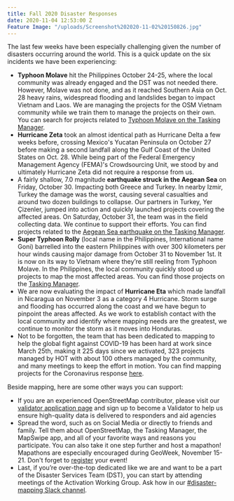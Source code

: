 ```yaml
---
title: Fall 2020 Disaster Responses
date: 2020-11-04 12:53:00 Z
Feature Image: "/uploads/Screenshot%202020-11-02%20150826.jpg"
---
```


The last few weeks have been especially challenging given the number of disasters occurring around the world. This is a quick update on the six incidents we have been experiencing: 
* **Typhoon Molave** hit the Philippines October 24-25, where the local community was already engaged and the DST was not needed there. However, Molave was not done, and as it reached Southern Asia on Oct. 28 heavy rains, widespread flooding and landslides began to impact Vietnam and Laos. We are managing the projects for the OSM Vietnam community while we train them to manage the projects on their own. You can search for projects related to [Typhoon Molave on the Tasking Manager](https://tasks.hotosm.org/explore?text=Molave). 
* **Hurricane Zeta** took an almost identical path as Hurricane Delta a few weeks before, crossing Mexico's Yucatan Peninsula on October 27 before making a second landfall along the Gulf Coast of the United States on Oct. 28. While being part of the Federal Emergency Management Agency (FEMA)'s Crowdsourcing Unit, we stood by and ultimately Hurricane Zeta did not require a response from us.
* A fairly shallow, 7.0 magnitude **earthquake struck in the Aegean Sea** on Friday, October 30. Impacting both Greece and Turkey. In nearby Izmir, Turkey the damage was the worst, causing several casualties and around two dozen buildings to collapse. Our partners in Turkey, Yer Çizenler, jumped into action and quickly launched projects covering the affected areas. On Saturday, October 31, the team was in the field collecting data. We continue to support their efforts. You can find projects related to the [Aegean Sea earthquake on the Tasking Manager](https://tasks.hotosm.org/explore?text=Izmir). 
* **Super Typhoon Rolly** (local name in the Philippines, International name Goni) barrelled into the eastern Philippines with over 300 kilometers per hour winds causing major damage from October 31 to November 1st. It is now on its way to Vietnam where they’re still reeling from Typhoon Molave. In the Philippines, the local community quickly stood up projects to map the most affected areas. You can find those projects on the [Tasking Manager](https://tasks.hotosm.org/explore?text=RollyPH). 
* We are now evaluating the impact of **Hurricane Eta** which made landfall in Nicaragua on November 3 as a category 4 Hurricane. Storm surge and flooding has occurred along the coast and we have begun to pinpoint the areas affected. As we work to establish contact with the local community and identify where mapping needs are the greatest, we continue to monitor the storm as it moves into Honduras.
* Not to be forgotten, the team that has been dedicated to mapping to help the global fight against COVID-19 has been hard at work since March 25th, making it 225 days since we activated, 323 projects managed by HOT with about 100 others managed by the community, and many meetings to keep the effort in motion. You can find mapping projects for the Coronavirus response [here](https://tasks.hotosm.org/explore?text=covid). 

Beside mapping, here are some other ways you can support:
* If you are an experienced OpenStreetMap contributor, please visit our [validator application page](https://bit.ly/HOTValidators) and sign up to become a Validator to help us ensure high-quality data is delivered to responders and aid agencies
* Spread the word, such as on Social Media or directly to friends and family. Tell them about OpenStreetMap, the Tasking Manager, the MapSwipe app, and all of your favorite ways and reasons you participate. You can also take it one step further and host a mapathon! Mapathons are especially encouraged during GeoWeek, November 15-21. Don't forget to [register](https://docs.google.com/forms/d/e/1FAIpQLSd0o_FrsoGlpqKlG9q1WumFV8sW8P9yhH4Udln_1fQbYjXn9A/viewform) your event!
* Last, if you’re over-the-top dedicated like we are and want to be a part of the Disaster Services Team (DST), you can start by attending meetings of the Activation Working Group. Ask how in our [#disaster-mapping Slack channel](https://slack.hotosm.org).